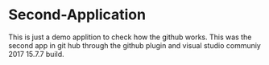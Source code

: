 # Second-Application
This is just a demo applition to check how the github works.
This was the second app in git hub through the github plugin and visual studio communiy 2017 15.7.7 build.
